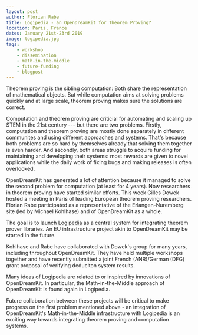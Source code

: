 ```yaml
---
layout: post
author: Florian Rabe
title: Logipedia - an OpenDreamKit for Theorem Proving?
location: Paris, France
dates: January 21st-23rd 2019
image: logipedia.jpg
tags:
    - workshop
    - dissemination
    - math-in-the-middle
    - future-funding
    - blogpost
---
```


Theorem proving is the sibling computation:
Both share the representation of mathematical objects.
But while computation aims at solving problems quickly and at large scale, theorem proving makes sure the solutions are correct.

Computation and theorem proving are criticial for automating and scaling up STEM in the 21st century --- but there are two problems.
Firstly, computation and theorem proving are mostly done separately in different communites and using different approaches and systems.
That's because both problems are so hard by themselves already that solving them together is even harder.
And secondly, both areas struggle to acquire funding for maintaining and developing their systems: most rewards are given to novel applications while the daily work of fixing bugs and making releases is often overlooked.

OpenDreamKit has generated a lot of attention because it managed to solve the second problem for computation (at least for 4 years).
Now researchers in theorem proving have started similar efforts.
This week Gilles Dowek hosted a meeting in Paris of leading European theorem proving researchers.
Florian Rabe participated as a representative of the Erlangen-Nuremberg site (led by Michael Kohlhase) and of OpenDreamKit as a whole.

The goal is to launch [Logipedia](http://logipedia.inria.fr/) as a central system for integrating theorem prover libraries.
An EU infrastructure project akin to OpenDreamKit may be started in the future.

Kohlhase and Rabe have collaborated with Dowek's group for many years, including throughout OpenDreamKit.
They have held multiple workshops together and have recently submitted a joint French (ANR)/German (DFG) grant proposal of verifying deduciton system results.

Many ideas of Logipedia are related to or inspired by innovations of OpenDreamKit.
In particular, the Math-in-the-Middle approach of OpenDreamKit is found again in Logipedia.

Future collaboration between these projects will be critical to make progress on the first problem mentioned above - an integration of OpenDreamKit's Math-in-the-Middle infrastructure with Logipedia is an exciting way towards integrating theorem proving and computation systems.
